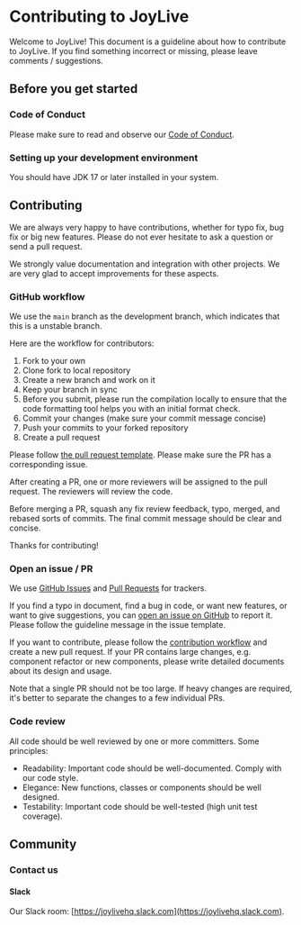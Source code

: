 # Contributing to JoyLive

Welcome to JoyLive! This document is a guideline about how to contribute to JoyLive.
If you find something incorrect or missing, please leave comments / suggestions.

## Before you get started

### Code of Conduct

Please make sure to read and observe our [Code of Conduct](./CODE_OF_CONDUCT.md).

### Setting up your development environment

You should have JDK 17 or later installed in your system.

## Contributing

We are always very happy to have contributions, whether for typo fix, bug fix or big new features.
Please do not ever hesitate to ask a question or send a pull request.

We strongly value documentation and integration with other projects.
We are very glad to accept improvements for these aspects.

### GitHub workflow

We use the `main` branch as the development branch, which indicates that this is a unstable branch.

Here are the workflow for contributors:

1. Fork to your own
2. Clone fork to local repository
3. Create a new branch and work on it
4. Keep your branch in sync
5. Before you submit, please run the compilation locally to ensure that the code formatting tool helps you with an initial format check.
6. Commit your changes (make sure your commit message concise)
7. Push your commits to your forked repository
8. Create a pull request

Please follow [the pull request template](./.github/PULL_REQUEST_TEMPLATE.md).
Please make sure the PR has a corresponding issue.

After creating a PR, one or more reviewers will be assigned to the pull request.
The reviewers will review the code.

Before merging a PR, squash any fix review feedback, typo, merged, and rebased sorts of commits.
The final commit message should be clear and concise.

Thanks for contributing!

### Open an issue / PR

We use [GitHub Issues](https://github.com/jd-opensource/joylive-agent/issues) and [Pull Requests](https://github.com/jd-opensource/joylive-agent/pulls) for trackers.

If you find a typo in document, find a bug in code, or want new features, or want to give suggestions,
you can [open an issue on GitHub](https://github.com/jd-opensource/joylive-agent/issues/new) to report it.
Please follow the guideline message in the issue template.

If you want to contribute, please follow the [contribution workflow](#github-workflow) and create a new pull request.
If your PR contains large changes, e.g. component refactor or new components, please write detailed documents
about its design and usage.

Note that a single PR should not be too large. If heavy changes are required, it's better to separate the changes
to a few individual PRs.

### Code review

All code should be well reviewed by one or more committers. Some principles:

- Readability: Important code should be well-documented. Comply with our code style.
- Elegance: New functions, classes or components should be well designed.
- Testability: Important code should be well-tested (high unit test coverage).

## Community

### Contact us

#### Slack

Our Slack room: [https://joylivehq.slack.com](https://joylivehq.slack.com).